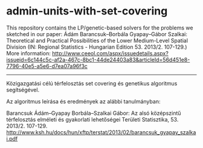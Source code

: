 admin-units-with-set-covering
=============================

This repository contains the LP/genetic-based solvers for the problems we sketched in our paper:
Ádám Barancsuk–Borbála Gyapay–Gábor Szalkai: Theoretical and Practical Possibilities of the Lower Medium-Level Spatial Division (IN: Regional Statistics - Hungarian Edition 53. 2013/2. 107-129.)
More information:
http://www.ceeol.com/aspx/issuedetails.aspx?issueid=6c144c5c-af2a-467c-8bc1-44de24403a83&articleId=56d451e8-7796-40e5-a5e6-d7ea07a96f3c

-----------------------------

Közigazgatási célú térfelosztás set covering és genetikus algoritmus segítségével.

Az algoritmus leírása és eredmények az alábbi tanulmányban:

Barancsuk Ádám–Gyapay Borbála–Szalkai Gábor: Az alsó középszintű térfelosztás elméleti és gyakorlati lehetőségei
Területi Statisztika, 53. 2013/2. 107-129.
http://www.ksh.hu/docs/hun/xftp/terstat/2013/02/barancsuk_gyapay_szalkai.pdf

